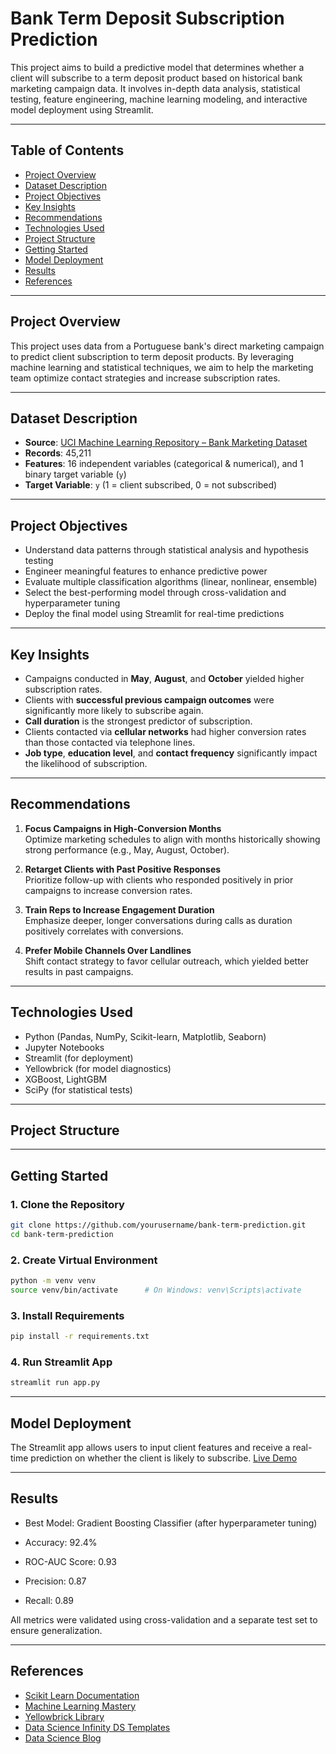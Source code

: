 # Bank Term Deposit Subscription Prediction

This project aims to build a predictive model that determines whether a client will subscribe to a term deposit product based on historical bank marketing campaign data. It involves in-depth data analysis, statistical testing, feature engineering, machine learning modeling, and interactive model deployment using Streamlit.

---

## Table of Contents

- [Project Overview](#project-overview)
- [Dataset Description](#dataset-description)
- [Project Objectives](#project-objectives)
- [Key Insights](#key-insights)
- [Recommendations](#recommendations)
- [Technologies Used](#technologies-used)
- [Project Structure](#project-structure)
- [Getting Started](#getting-started)
- [Model Deployment](#model-deployment)
- [Results](#results)
- [References](#references)

---

## Project Overview

This project uses data from a Portuguese bank's direct marketing campaign to predict client subscription to term deposit products. By leveraging machine learning and statistical techniques, we aim to help the marketing team optimize contact strategies and increase subscription rates.

---

## Dataset Description

- **Source**: [UCI Machine Learning Repository – Bank Marketing Dataset](https://archive.ics.uci.edu/ml/datasets/Bank+Marketing)
- **Records**: 45,211
- **Features**: 16 independent variables (categorical & numerical), and 1 binary target variable (`y`)
- **Target Variable**: `y` (1 = client subscribed, 0 = not subscribed)

---

## Project Objectives

- Understand data patterns through statistical analysis and hypothesis testing
- Engineer meaningful features to enhance predictive power
- Evaluate multiple classification algorithms (linear, nonlinear, ensemble)
- Select the best-performing model through cross-validation and hyperparameter tuning
- Deploy the final model using Streamlit for real-time predictions

---

## Key Insights

- Campaigns conducted in **May**, **August**, and **October** yielded higher subscription rates.
- Clients with **successful previous campaign outcomes** were significantly more likely to subscribe again.
- **Call duration** is the strongest predictor of subscription.
- Clients contacted via **cellular networks** had higher conversion rates than those contacted via telephone lines.
- **Job type**, **education level**, and **contact frequency** significantly impact the likelihood of subscription.

---

## Recommendations

1. **Focus Campaigns in High-Conversion Months**  
   Optimize marketing schedules to align with months historically showing strong performance (e.g., May, August, October).

2. **Retarget Clients with Past Positive Responses**  
   Prioritize follow-up with clients who responded positively in prior campaigns to increase conversion rates.

3. **Train Reps to Increase Engagement Duration**  
   Emphasize deeper, longer conversations during calls as duration positively correlates with conversions.

4. **Prefer Mobile Channels Over Landlines**  
   Shift contact strategy to favor cellular outreach, which yielded better results in past campaigns.

---

## Technologies Used

- Python (Pandas, NumPy, Scikit-learn, Matplotlib, Seaborn)
- Jupyter Notebooks
- Streamlit (for deployment)
- Yellowbrick (for model diagnostics)
- XGBoost, LightGBM
- SciPy (for statistical tests)

---

## Project Structure



---

## Getting Started

### 1. Clone the Repository

```bash
git clone https://github.com/yourusername/bank-term-prediction.git
cd bank-term-prediction
```

### 2. Create Virtual Environment
```bash
python -m venv venv
source venv/bin/activate      # On Windows: venv\Scripts\activate
```

### 3. Install Requirements
```bash
pip install -r requirements.txt
```

### 4. Run Streamlit App
```bash
streamlit run app.py
```

---

## Model Deployment

The Streamlit app allows users to input client features and receive a real-time prediction on whether the client is likely to subscribe.
 [Live Demo](https://your-streamlit-app-url)

---

 ##  Results

- Best Model: Gradient Boosting Classifier (after hyperparameter tuning)

- Accuracy: 92.4%

- ROC-AUC Score: 0.93

- Precision: 0.87

- Recall: 0.89

All metrics were validated using cross-validation and a separate test set to ensure generalization.

---

## References

* [Scikit Learn Documentation](https://scikit-learn.org/stable/modules/generated/sklearn.ensemble.ExtraTreesRegressor.html)
* [Machine Learning Mastery](https://machinelearningmastery.com/extra-trees-ensemble-with-python/)
* [Yellowbrick Library](https://www.scikit-yb.org/en/latest/)
* [Data Science Infinity DS Templates](https://data-science-infinity.teachable.com/)
* [Data Science Blog](https://www.reneshbedre.com/blog/anova.html)